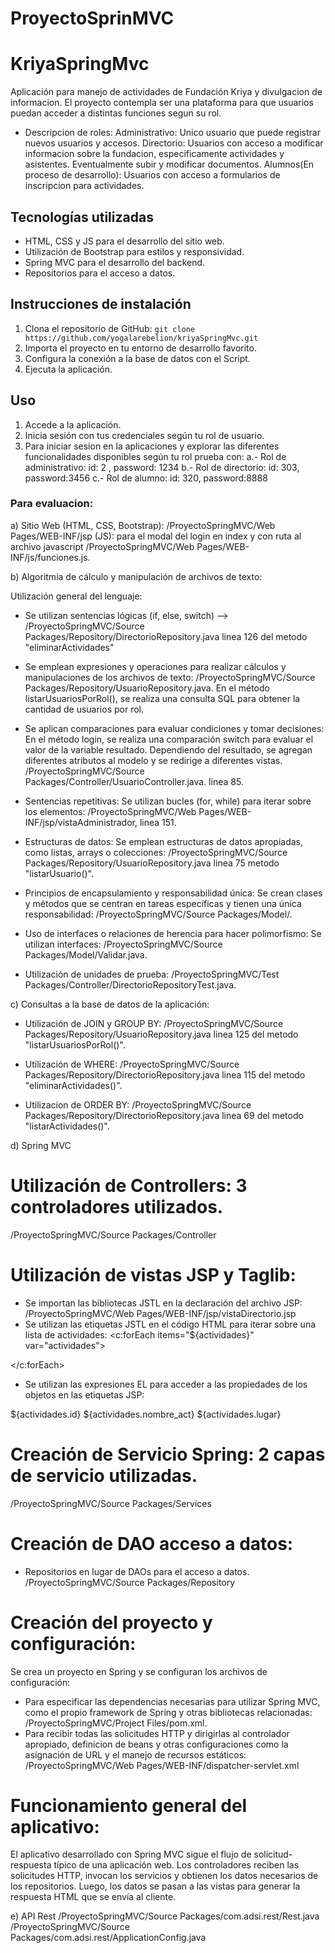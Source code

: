 # ProyectoSprinMVC
 # KriyaSpringMvc
Aplicación para manejo de actividades de Fundación Kriya y divulgacion de informacion.
El proyecto contempla ser una plataforma para que usuarios puedan acceder a distintas funciones segun su rol.

- Descripcion de roles:
Administrativo: Unico usuario que puede registrar nuevos usuarios y accesos.
Directorio: Usuarios con acceso a modificar informacion sobre la fundacion, especificamente actividades y asistentes. Eventualmente subir y modificar documentos.
Alumnos(En proceso de desarrollo):  Usuarios con acceso a formularios de inscripcion para actividades.

## Tecnologías utilizadas

- HTML, CSS y JS para el desarrollo del sitio web.
- Utilización de Bootstrap para estilos y responsividad.
- Spring MVC para el desarrollo del backend.
- Repositorios para el acceso a datos.

## Instrucciones de instalación

1. Clona el repositorio de GitHub: `git clone https://github.com/yogalarebelion/kriyaSpringMvc.git`
2. Importa el proyecto en tu entorno de desarrollo favorito.
3. Configura la conexión a la base de datos con el Script.
4. Ejecuta la aplicación.

## Uso

1. Accede a la aplicación.
2. Inicia sesión con tus credenciales según tu rol de usuario.
3. Para iniciar sesion en la aplicaciones y explorar las diferentes funcionalidades disponibles según tu rol prueba con:
a.- Rol de administrativo: id: 2 , password: 1234
b.- Rol de directorio:  id: 303, password:3456
c.- Rol de alumno: id: 320, password:8888

### Para evaluacion:

a) Sitio Web
(HTML, CSS, Bootstrap): /ProyectoSpringMVC/Web Pages/WEB-INF/jsp
(JS): para el modal del login en index y con ruta al archivo javascript
/ProyectoSpringMVC/Web Pages/WEB-INF/js/funciones.js. 

b) Algoritmia de cálculo y manipulación de archivos de texto:

Utilización general del lenguaje: 

- Se utilizan sentencias lógicas (if, else, switch) -->
/ProyectoSpringMVC/Source Packages/Repository/DirectorioRepository.java
linea 126 del metodo "eliminarActividades"

- Se emplean expresiones y operaciones para realizar cálculos y manipulaciones de los archivos de texto:
/ProyectoSpringMVC/Source Packages/Repository/UsuarioRepository.java.
En el método listarUsuariosPorRol(), se realiza una consulta SQL para obtener la cantidad de usuarios por rol.

- Se aplican comparaciones para evaluar condiciones y tomar decisiones: 
En el método login, se realiza una comparación switch para evaluar el valor de la variable resultado. Dependiendo del resultado, se agregan diferentes atributos al modelo y se redirige a diferentes vistas.
/ProyectoSpringMVC/Source Packages/Controller/UsuarioController.java.
linea 85.

- Sentencias repetitivas: Se utilizan bucles (for, while) para iterar sobre los elementos:
/ProyectoSpringMVC/Web Pages/WEB-INF/jsp/vistaAdministrador, linea 151.

- Estructuras de datos: Se emplean estructuras de datos apropiadas, como listas, arrays o colecciones:
/ProyectoSpringMVC/Source Packages/Repository/UsuarioRepository.java
linea 75 metodo "listarUsuario()".

- Principios de encapsulamiento y responsabilidad única: Se crean clases y métodos que se centran en tareas específicas y tienen una única responsabilidad:
/ProyectoSpringMVC/Source Packages/Model/.

- Uso de interfaces o relaciones de herencia para hacer polimorfismo: Se utilizan interfaces:
/ProyectoSpringMVC/Source Packages/Model/Validar.java.

- Utilización de unidades de prueba:
/ProyectoSpringMVC/Test Packages/Controller/DirectorioRepositoryTest.java.

c) Consultas a la base de datos de la aplicación:

- Utilización de JOIN y GROUP BY:
/ProyectoSpringMVC/Source Packages/Repository/UsuarioRepository.java
linea 125 del metodo "listarUsuariosPorRol()".

- Utilización de WHERE: 
/ProyectoSpringMVC/Source Packages/Repository/DirectorioRepository.java
linea 115 del metodo "eliminarActividades()".

- Utilizacion de ORDER BY:
/ProyectoSpringMVC/Source Packages/Repository/DirectorioRepository.java
linea 69 del metodo "listarActividades()".

d) Spring MVC

# Utilización de Controllers: 3 controladores utilizados.
/ProyectoSpringMVC/Source Packages/Controller

# Utilización de vistas JSP y Taglib:
- Se importan las bibliotecas JSTL en la declaración del archivo JSP:  
/ProyectoSpringMVC/Web Pages/WEB-INF/jsp/vistaDirectorio.jsp  
- Se utilizan las etiquetas JSTL en el código HTML para iterar sobre una lista de actividades: 
<c:forEach items="${actividades}" var="actividades">
    <!-- Código HTML para mostrar los detalles de cada actividad -->
</c:forEach>
- Se utilizan las expresiones EL para acceder a las propiedades de los objetos en las etiquetas JSP:
<td>${actividades.id}</td>
<td>${actividades.nombre_act}</td>
<td>${actividades.lugar}</td>

# Creación de Servicio Spring: 2 capas de servicio utilizadas.
/ProyectoSpringMVC/Source Packages/Services

# Creación de DAO acceso a datos: 
- Repositorios en lugar de DAOs para el acceso a datos.
/ProyectoSpringMVC/Source Packages/Repository

# Creación del proyecto y configuración: 
Se crea un proyecto en Spring y se configuran los archivos de configuración:

- Para especificar las dependencias necesarias para utilizar Spring MVC, como el propio framework de Spring y otras bibliotecas relacionadas:
/ProyectoSpringMVC/Project Files/pom.xml.
- Para recibir todas las solicitudes HTTP y dirigirlas al controlador apropiado, definicion de beans y otras configuraciones como la asignación de URL y el manejo de recursos estáticos:
/ProyectoSpringMVC/Web Pages/WEB-INF/dispatcher-servlet.xml

# Funcionamiento general del aplicativo: 
El aplicativo desarrollado con Spring MVC sigue el flujo de solicitud-respuesta típico de una aplicación web. Los controladores reciben las solicitudes HTTP, invocan los servicios y obtienen los datos necesarios de los repositorios. Luego, los datos se pasan a las vistas para generar la respuesta HTML que se envía al cliente.

e) API Rest
/ProyectoSpringMVC/Source Packages/com.adsi.rest/Rest.java
/ProyectoSpringMVC/Source Packages/com.adsi.rest/ApplicationConfig.java


